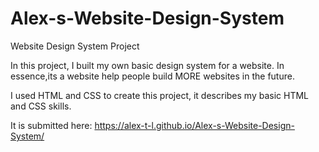 # Alex-s-Website-Design-System
Website Design System Project


In this project, I built my own basic design system for a website. In essence,its a website help people build MORE websites in the future.

I used HTML and CSS to create this project, it describes my basic HTML and CSS skills.

It is submitted here:
https://alex-t-l.github.io/Alex-s-Website-Design-System/
